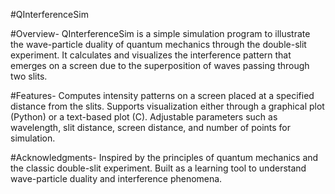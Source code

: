 #QInterferenceSim

#Overview-
QInterferenceSim is a simple simulation program to illustrate the wave-particle duality of quantum mechanics through the double-slit experiment. It calculates and visualizes the interference pattern that emerges on a screen due to the superposition of waves passing through two slits.

#Features-
Computes intensity patterns on a screen placed at a specified distance from the slits. Supports visualization either through a graphical plot (Python) or a text-based plot (C). Adjustable parameters such as wavelength, slit distance, screen distance, and number of points for simulation.

#Acknowledgments-
Inspired by the principles of quantum mechanics and the classic double-slit experiment.
Built as a learning tool to understand wave-particle duality and interference phenomena.
